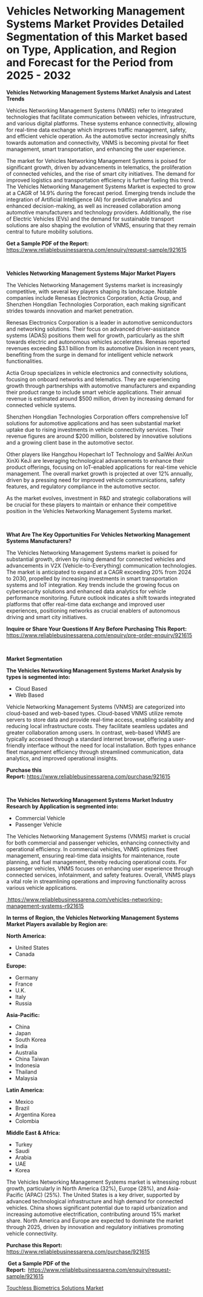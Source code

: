 <p><h1>Vehicles Networking Management Systems Market Provides Detailed Segmentation of this Market based on Type, Application, and Region and Forecast for the Period from 2025 - 2032</h1></p><p><strong>Vehicles Networking Management Systems Market Analysis and Latest Trends</strong></p>
<p><p>Vehicles Networking Management Systems (VNMS) refer to integrated technologies that facilitate communication between vehicles, infrastructure, and various digital platforms. These systems enhance connectivity, allowing for real-time data exchange which improves traffic management, safety, and efficient vehicle operation. As the automotive sector increasingly shifts towards automation and connectivity, VNMS is becoming pivotal for fleet management, smart transportation, and enhancing the user experience.</p><p>The market for Vehicles Networking Management Systems is poised for significant growth, driven by advancements in telematics, the proliferation of connected vehicles, and the rise of smart city initiatives. The demand for improved logistics and transportation efficiency is further fueling this trend. The Vehicles Networking Management Systems Market is expected to grow at a CAGR of 14.9% during the forecast period. Emerging trends include the integration of Artificial Intelligence (AI) for predictive analytics and enhanced decision-making, as well as increased collaboration among automotive manufacturers and technology providers. Additionally, the rise of Electric Vehicles (EVs) and the demand for sustainable transport solutions are also shaping the evolution of VNMS, ensuring that they remain central to future mobility solutions.</p></p>
<p><strong>Get a Sample PDF of the Report:&nbsp;</strong> <a href="https://www.reliablebusinessarena.com/enquiry/request-sample/921615?utm_campaign=2887&utm_medium=2&utm_source=Github&utm_content=ia&utm_term=07032025&utm_id=vehicles-networking-management-systems">https://www.reliablebusinessarena.com/enquiry/request-sample/921615</a></p>
<p>&nbsp;</p>
<p><strong>Vehicles Networking Management Systems Major Market Players</strong></p>
<p><p>The Vehicles Networking Management Systems market is increasingly competitive, with several key players shaping its landscape. Notable companies include Renesas Electronics Corporation, Actia Group, and Shenzhen Hongdian Technologies Corporation, each making significant strides towards innovation and market penetration.</p><p>Renesas Electronics Corporation is a leader in automotive semiconductors and networking solutions. Their focus on advanced driver-assistance systems (ADAS) positions them well for growth, particularly as the shift towards electric and autonomous vehicles accelerates. Renesas reported revenues exceeding $3.1 billion from its automotive Division in recent years, benefiting from the surge in demand for intelligent vehicle network functionalities.</p><p>Actia Group specializes in vehicle electronics and connectivity solutions, focusing on onboard networks and telematics. They are experiencing growth through partnerships with automotive manufacturers and expanding their product range to include smart vehicle applications. Their annual revenue is estimated around $500 million, driven by increasing demand for connected vehicle systems.</p><p>Shenzhen Hongdian Technologies Corporation offers comprehensive IoT solutions for automotive applications and has seen substantial market uptake due to rising investments in vehicle connectivity services. Their revenue figures are around $200 million, bolstered by innovative solutions and a growing client base in the automotive sector.</p><p>Other players like Hangzhou Hopechart IoT Technology and SaiWei AnXun XinXi KeJi are leveraging technological advancements to enhance their product offerings, focusing on IoT-enabled applications for real-time vehicle management. The overall market growth is projected at over 12% annually, driven by a pressing need for improved vehicle communications, safety features, and regulatory compliance in the automotive sector.</p><p>As the market evolves, investment in R&D and strategic collaborations will be crucial for these players to maintain or enhance their competitive position in the Vehicles Networking Management Systems market.</p></p>
<p>&nbsp;</p>
<p><strong>What Are The Key Opportunities For Vehicles Networking Management Systems Manufacturers?</strong></p>
<p><p>The Vehicles Networking Management Systems market is poised for substantial growth, driven by rising demand for connected vehicles and advancements in V2X (Vehicle-to-Everything) communication technologies. The market is anticipated to expand at a CAGR exceeding 20% from 2024 to 2030, propelled by increasing investments in smart transportation systems and IoT integration. Key trends include the growing focus on cybersecurity solutions and enhanced data analytics for vehicle performance monitoring. Future outlook indicates a shift towards integrated platforms that offer real-time data exchange and improved user experiences, positioning networks as crucial enablers of autonomous driving and smart city initiatives.</p></p>
<p><strong>Inquire or Share Your Questions If Any Before Purchasing This Report:</strong> <a href="https://www.reliablebusinessarena.com/enquiry/pre-order-enquiry/921615?utm_campaign=2887&utm_medium=2&utm_source=Github&utm_content=ia&utm_term=07032025&utm_id=vehicles-networking-management-systems">https://www.reliablebusinessarena.com/enquiry/pre-order-enquiry/921615</a></p>
<p>&nbsp;</p>
<p><strong>Market Segmentation</strong></p>
<p><strong>The Vehicles Networking Management Systems Market Analysis by types is segmented into:</strong></p>
<p><ul><li>Cloud Based</li><li>Web Based</li></ul></p>
<p><p>Vehicle Networking Management Systems (VNMS) are categorized into cloud-based and web-based types. Cloud-based VNMS utilize remote servers to store data and provide real-time access, enabling scalability and reducing local infrastructure costs. They facilitate seamless updates and greater collaboration among users. In contrast, web-based VNMS are typically accessed through a standard internet browser, offering a user-friendly interface without the need for local installation. Both types enhance fleet management efficiency through streamlined communication, data analytics, and improved operational insights.</p></p>
<p><strong>Purchase this Report:&nbsp;</strong><a href="https://www.reliablebusinessarena.com/purchase/921615?utm_campaign=2887&utm_medium=2&utm_source=Github&utm_content=ia&utm_term=07032025&utm_id=vehicles-networking-management-systems">https://www.reliablebusinessarena.com/purchase/921615</a></p>
<p>&nbsp;</p>
<p><strong>The Vehicles Networking Management Systems Market Industry Research by Application is segmented into:</strong></p>
<p><ul><li>Commercial Vehicle</li><li>Passenger Vehicle</li></ul></p>
<p><p>The Vehicles Networking Management Systems (VNMS) market is crucial for both commercial and passenger vehicles, enhancing connectivity and operational efficiency. In commercial vehicles, VNMS optimizes fleet management, ensuring real-time data insights for maintenance, route planning, and fuel management, thereby reducing operational costs. For passenger vehicles, VNMS focuses on enhancing user experience through connected services, infotainment, and safety features. Overall, VNMS plays a vital role in streamlining operations and improving functionality across various vehicle applications.</p></p>
<p><a href="https://www.reliablebusinessarena.com/vehicles-networking-management-systems-r921615?utm_campaign=2887&utm_medium=2&utm_source=Github&utm_content=ia&utm_term=07032025&utm_id=vehicles-networking-management-systems">&nbsp;https://www.reliablebusinessarena.com/vehicles-networking-management-systems-r921615</a></p>
<p><strong>In terms of Region, the Vehicles Networking Management Systems Market Players available by Region are:</strong></p>
<p>
    <p> <strong> North America: </strong>
        <ul>
            <li>United States</li>
            <li>Canada</li>
        </ul>
        </p> 
    <p> <strong> Europe: </strong>
        <ul>
            <li>Germany</li>
            <li>France</li>
            <li>U.K.</li>
            <li>Italy</li>
            <li>Russia</li>
        </ul>
        </p> 
    <p> <strong> Asia-Pacific: </strong>
        <ul>
            <li>China</li>
            <li>Japan</li>
            <li>South Korea</li>
            <li>India</li>
            <li>Australia</li>
            <li>China Taiwan</li>
            <li>Indonesia</li>
            <li>Thailand</li>
            <li>Malaysia</li>
        </ul>
        </p> 
    <p> <strong> Latin America: </strong>
        <ul>
            <li>Mexico</li>
            <li>Brazil</li>
            <li>Argentina Korea</li>
            <li>Colombia</li>
        </ul>
        </p> 
    <p> <strong> Middle East & Africa: </strong>
        <ul>
            <li>Turkey</li>
            <li>Saudi</li>
            <li>Arabia</li>
            <li>UAE</li>
            <li>Korea</li>
        </ul>
    </p>
    </p>
<p><p>The Vehicles Networking Management Systems market is witnessing robust growth, particularly in North America (32%), Europe (28%), and Asia-Pacific (APAC) (25%). The United States is a key driver, supported by advanced technological infrastructure and high demand for connected vehicles. China shows significant potential due to rapid urbanization and increasing automotive electrification, contributing around 15% market share. North America and Europe are expected to dominate the market through 2025, driven by innovation and regulatory initiatives promoting vehicle connectivity.</p></p>
<p><strong>Purchase this Report: </strong><a href="https://www.reliablebusinessarena.com/purchase/921615?utm_campaign=2887&utm_medium=2&utm_source=Github&utm_content=ia&utm_term=07032025&utm_id=vehicles-networking-management-systems">https://www.reliablebusinessarena.com/purchase/921615</a></p>
<p>&nbsp;<strong>Get a Sample PDF of the Report:&nbsp;&nbsp;</strong><a href="https://www.reliablebusinessarena.com/enquiry/request-sample/921615?utm_campaign=2887&utm_medium=2&utm_source=Github&utm_content=ia&utm_term=07032025&utm_id=vehicles-networking-management-systems">https://www.reliablebusinessarena.com/enquiry/request-sample/921615</a></p>
<p><strong></strong></p>
<p><p><a href="https://github.com/lisaeichler20775/Market-Research-Report-List-1/blob/main/touchless-biometrics-solutions-market.md?utm_campaign=2887&utm_medium=2&utm_source=Github&utm_content=ia&utm_term=07032025&utm_id=vehicles-networking-management-systems">Touchless Biometrics Solutions Market</a></p></p>